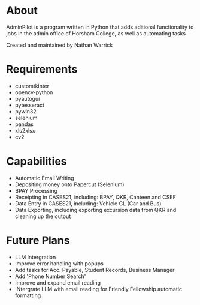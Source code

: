 # About
AdminPilot is a program written in Python that adds aditional functionality to jobs in the admin office of Horsham College, as well as automating tasks

Created and maintained by Nathan Warrick

# Requirements
* customtkinter
* opencv-python
* pyautogui
* pytesseract
* pywin32
* selenium
* pandas
* xls2xlsx
* cv2

# Capabilities
* Automatic Email Writing
* Depositing money onto Papercut (Selenium)
* BPAY Processing 
* Receipting in CASES21, including: BPAY, QKR, Canteen and CSEF
* Data Entry in CASES21, including: Vehicle GL (Car and Bus)
* Data Exporting, including exporting excursion data from QKR and cleaning up the output 

# Future Plans
* LLM Intergration
* Improve error handling with popups
* Add tasks for Acc. Payable, Student Records, Business Manager
* Add 'Phone Number Search'
* Improve and expand email reading
* INtergrate LLM with email reading for Friendly Fellowship automatic formatting